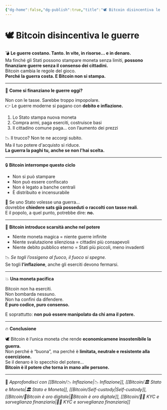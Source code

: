 ```yaml
---
{"dg-home":false,"dg-publish":true,"title":"🕊️ Bitcoin disincentiva le guerre","tags":["Bitcoin","Guerra","Stato","Inflazione","Finanza","Etica"],"date":"2025-07-09","permalink":"/bitcoin/filosofia/bitcoin-disincentiva-le-guerre/","dgPassFrontmatter":true}
---
```



# 🕊️ Bitcoin disincentiva le guerre

💣 **Le guerre costano. Tanto. In vite, in risorse… e in denaro.**  
Ma finché gli Stati possono stampare moneta senza limiti, **possono finanziare guerre senza il consenso dei cittadini.**  
Bitcoin cambia le regole del gioco.  
**Perché la guerra costa. E Bitcoin non si stampa.**

---

💸 **Come si finanziano le guerre oggi?**

Non con le tasse. Sarebbe troppo impopolare.  
👉 Le guerre moderne si pagano con **debito e inflazione.**

1. Lo Stato stampa nuova moneta  
2. Compra armi, paga eserciti, costruisce basi  
3. Il cittadino comune paga… con l’aumento dei prezzi

📉 Il trucco? Non te ne accorgi subito.  
Ma il tuo potere d'acquisto si riduce.  
**La guerra la paghi tu, anche se non l'hai scelta.**

---

🔒 **Bitcoin interrompe questo ciclo**

- Non si può stampare  
- Non può essere confiscato  
- Non è legato a banche centrali  
- È distribuito e incensurabile

🎯 Se uno Stato volesse una guerra…  
dovrebbe **chiedere sats già posseduti o raccolti con tasse reali**.  
E il popolo, a quel punto, potrebbe dire: **no.**

---

🧠 **Bitcoin introduce scarsità anche nel potere**

- Niente moneta magica = niente guerre infinite  
- Niente svalutazione silenziosa = cittadini più consapevoli  
- Niente debito pubblico eterno = Stati più piccoli, meno invadenti

📉 *Se togli l’ossigeno al fuoco, il fuoco si spegne.*  
Se togli **l’inflazione**, anche gli eserciti devono fermarsi.

---

💥 **Una moneta pacifica**

Bitcoin non ha eserciti.  
Non bombarda nessuno.  
Non ha confini da difendere.  
**È puro codice, puro consenso.**

E soprattutto: **non può essere manipolato da chi ama il potere.**

---

🔥 **Conclusione**

🕊️ Bitcoin è l’unica moneta che rende **economicamene insostenibile la guerra.**  
Non perché è “buona”, ma perché è **limitata, neutrale e resistente alla coercizione.**  
Se il denaro è lo specchio del potere…  
**Bitcoin è il potere che torna in mano alle persone.**

---

🔗 _Approfondisci con [[Bitcoin/📉 Inflazione\|📉 Inflazione]], [[Bitcoin/🏛️ Stato e Moneta\|🏛️ Stato e Moneta]], [[Bitcoin/Self-custody\|Self-custody]], [[Bitcoin/🥇Bitcoin è oro digitale\|🥇Bitcoin è oro digitale]], [[Bitcoin/🕵️‍♂️  KYC e sorveglianza finanziaria\|🕵️‍♂️  KYC e sorveglianza finanziaria]]_